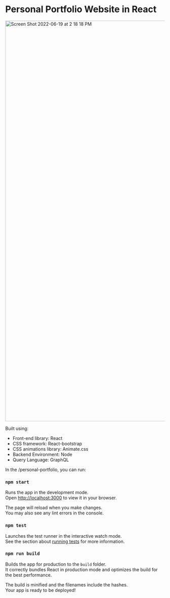 # Personal Portfolio Website in React


<img width="1266" alt="Screen Shot 2022-06-19 at 2 18 18 PM" src="https://i.ibb.co/nmWGxWN/Screenshot-from-2024-08-16-23-58-24.png">

Built using:

- Front-end library: React
- CSS framework: React-bootstrap
- CSS animations library: Animate.css
- Backend Environment: Node
- Query Language: GraphQL

In the /personal-portfolio, you can run:

### `npm start`

Runs the app in the development mode.\
Open [http://localhost:3000](http://localhost:3000) to view it in your browser.

The page will reload when you make changes.\
You may also see any lint errors in the console.

### `npm test`

Launches the test runner in the interactive watch mode.\
See the section about [running tests](https://facebook.github.io/create-react-app/docs/running-tests) for more information.

### `npm run build`

Builds the app for production to the `build` folder.\
It correctly bundles React in production mode and optimizes the build for the best performance.

The build is minified and the filenames include the hashes.\
Your app is ready to be deployed!
